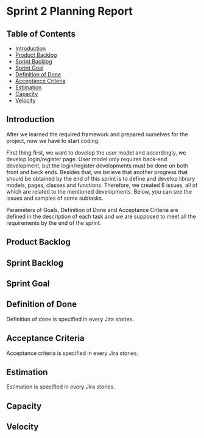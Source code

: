 # Sprint 2 Planning Report

## Table of Contents
- [Introduction](#introduction)
- [Product Backlog](#product-backlog)
- [Sprint Backlog](#sprint-backlog)
- [Sprint Goal](#sprint-goal)
- [Definition of Done](#definition-of-done)
- [Acceptance Criteria](#acceptance-criteria)
- [Estimation](#estimation)
- [Capacity](#capacity)
- [Velocity](#velocity)

## Introduction

After we learned the required framework and prepared ourselves for the project, now we have to start coding.

First thing first, we want to develop the user model and accordingly, we develop login/register page.
User model only requires back-end development, but the login/register developments must be done on both front and beck ends.
Besides that, we believe that another progress that should be obtained by the end of this sprint is to define and develop library models, pages, classes and functions.
Therefore, we created 6 issues, all of which are related to the mentioned developments.
Below, you can see the issues and samples of some subtasks.

Parameters of Goals, Definition of Done and Acceptance Criteria are defined in the description of each task and we are supposed to meet all the requirements by the
end of the sprint.

## Product Backlog


## Sprint Backlog


## Sprint Goal


## Definition of Done
Definition of done is specified in every Jira stories. 

## Acceptance Criteria
Acceptance criteria is specified in every Jira stories. 

## Estimation
Estimation is specified in every Jira stories. 

## Capacity

## Velocity
